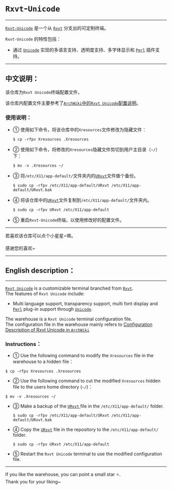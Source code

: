 # `Rxvt`-`Unicode`

------

[`Rxvt-Unicode`](http://software.schmorp.de/pkg/rxvt-unicode.html) 是一个从 [`Rxvt`](https://en.wikipedia.org/wiki/Rxvt "wikipedia:Rxvt") 分支出的可定制终端。    </br>

`Rxvt-Unicode` 的特性包括：    </br>

- 通过 [`Unicode`](https://en.wikipedia.org/wiki/Unicode "wikipedia:Unicode") 实现的多语言支持、透明度支持、多字体显示和 [`Perl`](https://wiki.archlinux.org/title/Perl "Perl") 插件支持。    </br>

------

## 中文说明：

该仓库为`Rxvt Unicode`终端配置文件，    </br>

该仓库内配置文件主要参考了[`ArchWiki`中的`Rxvt Unicode`配置说明](https://wiki.archlinux.org/title/Rxvt-unicode_%28%E7%AE%80%E4%BD%93%E4%B8%AD%E6%96%87%29#配置)。</br>

### 使用说明：

- ① 使用如下命令，将该仓库中的`Xresources`文件修改为隐藏文件：    </br>
  
  ```shell
  $ cp -rfpv Xresources .Xresources
  ```

- ② 使用如下命令，将修改的`Xresources`隐藏文件剪切到用户主目录（`~/`）下：    </br>
  
  ```shell
  $ mv -v .Xresources ~/
  ```

- ③ 将`/etc/X11/app-default/`文件夹内的[`URxvt`](https://github.com/jidro/rxvt-unicode/blob/master/URxvt "URxvt")文件做个备份。
  
  ```shell
  $ sudo cp -rfpv /etc/X11/app-default/URxvt /etc/X11/app-default/URxvt.bak
  ```
  
- ④ 将该仓库中的[`URxvt`](https://github.com/jidro/rxvt-unicode/blob/master/URxvt "URxvt")文件复制到`/etc/X11/app-default/`文件夹内。
  
  ```shell
  $ sudo cp -rfpv URxvt /etc/X11/app-default
  ```

- ⑤ 重启`Rxvt-Unicode`终端，以使用修改好的配置文件。    </br>

------

若喜欢该仓库可以点个小星星⭐嘛。    </br>

感谢您的喜欢~    </br>

------

## English description：

------

[` Rxvt Unicode `](http://software.schmorp.de/pkg/rxvt-unicode.html) is a customizable terminal branched from [` Rxvt `](https://en.wikipedia.org/wiki/Rxvt "wikipedia:Rxvt").    </br>
The features of `Rxvt Unicode` include:    </br>

- Multi language support, transparency support, multi font display and [` Perl `](https://wiki.archlinux.org/title/Perl "Perl") plug-in support through [` Unicode `](https://en.wikipedia.org/wiki/Unicode "wikipedia:Unicode").    </br>

The warehouse is a `Rxvt Unicode` terminal configuration file.    </br>
The configuration file in the warehouse mainly refers to [Configuration Description of Rxvt Unicode in `ArchWiki`](https://wiki.archlinux.org/title/Rxvt-unicode_%28%E7%AE%80%E4%BD%93%E4%B8%AD%E6%96%87%29#配置)    </br>

### Instructions：

- ① Use the following command to modify the `Xresources` file in the warehouse to a hidden file：    </br>

```shell
$ cp -rfpv Xresources .Xresources
```

- ② Use the following command to cut the modified `Xresources` hidden file to the users home directory (`~/`)：    </br>

```shell
$ mv -v .Xresources ~/
```

- ③ Make a backup of the [ `URxvt` ](https://github.com/jidro/rxvt-unicode/blob/master/URxvt 'URxv ') file in the `/etc/X11/app-default/` folder.
  
  ```shell
  $ sudo cp -rfpv /etc/X11/app-default/URxvt /etc/X11/app-default/URxvt.bak
  ```
  
- ④ Copy the [`URxvt`](https://github.com/jidro/rxvt-unicode/blob/master/URxvt 'URxvt') file in the repository to the `/etc/X11/app-default/` folder.
  
  ```shell
  $ sudo cp -rfpv URxvt /etc/X11/app-default
  ```

- ⑤ Restart the `Rxvt Unicode` terminal to use the modified configuration file.    </br>

------

If you like the warehouse, you can point a small star ⭐.    </br>
Thank you for your liking~

